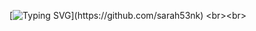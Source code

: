 [![Typing SVG](https://readme-typing-svg.demolab.com?font=Fira+Code&duration=2000&pause=500&color=e310a4&center=true&vCenter=true&width=600&lines=Hi%2C+I'm+Sara!;Welcome+to+my+GitHub+page.)](https://github.com/sarah53nk)
<br><br>









<!--
**sarah53nk/sarah53nk** is a ✨ _special_ ✨ repository because its `README.md` (this file) appears on your GitHub profile.

Here are some ideas to get you started:

- 🔭 I’m currently working on ...
- 🌱 I’m currently learning ...
- 👯 I’m looking to collaborate on ...
- 🤔 I’m looking for help with ...
- 💬 Ask me about ...
- 📫 How to reach me: ...
- 😄 Pronouns: ...
- ⚡ Fun fact: ...
-->
